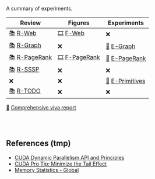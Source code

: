 A summary of experiments.

| Review                       | Figures                      | Experiments                      |
| ---------------------------- | ---------------------------- | -------------------------------- |
| [📚][r+web] [R-Web]           | [🎞️][f+web] [F-Web]           | ❌                                |
| [📚][r+graph] [R-Graph]       | ❌                            | [🧪][e+graph] [E-Graph]           |
| [📚][r+pagerank] [R-PageRank] | [🎞️][f+pagerank] [F-PageRank] | [🧪][e+pagerank] [E-PageRank]     |
| [📚][r+sssp] [R-SSSP]         | ❌                            | ❌                                |
| ❌                            | ❌                            | [🧪][e+primitives] [E-Primitives] |
| [📚][r+todo] [R-TODO]         | ❌                            | ❌                                |

[📃][r+viva] [Comprehensive viva report][R-Viva]

<br>
<br>


## References (tmp)

- [CUDA Dynamic Parallelism API and Principles](https://developer.nvidia.com/blog/cuda-dynamic-parallelism-api-principles/)
- [CUDA Pro Tip: Minimize the Tail Effect](https://developer.nvidia.com/blog/cuda-pro-tip-minimize-the-tail-effect/)
- [Memory Statistics - Global](https://docs.nvidia.com/gameworks/content/developertools/desktop/analysis/report/cudaexperiments/kernellevel/memorystatisticsglobal.htm)

[r+web]: https://docs.google.com/document/d/1SBhrb5nOYo505aaJ9ltKUl_q7X4iqKzy_zElSWdZVK0/edit?usp=sharing
[R-Web]: https://docs.google.com/document/d/e/2PACX-1vQd1mKttLwh6EN9QAnLW95VJP8j94KlXZfwCa-YaeYDrqjy4wFsdwFTqs2rCtcwJoGnFumc7KAkziUA/pub
[r+graph]: https://docs.google.com/document/d/1lu8cvmc1tPCEdh5RohZuroNzJOTXG9CIz7yDBd9GIFo/edit?usp=sharing
[R-Graph]: https://docs.google.com/document/d/e/2PACX-1vTprdbT9Wf0m6M3qUSRSDNSKzzu93HW-LsSEk93wz_ci9DjsfijByAvoWYvBGnBVktS97PEYcA9x0GJ/pub
[r+pagerank]: https://docs.google.com/document/d/1kPkzQ3w5eb6TZ3_PWQlsvoXRNTKSoBZ5XntFtSo1rkA/edit?usp=sharing
[R-PageRank]: https://docs.google.com/document/d/e/2PACX-1vT661cPTHP8aHtmnJ8lToNzkWOHiDpYPSN3KiaPL0PYNgupCv7J9neFgS_Us20keZYAJdtcJ7LhPbCf/pub
[r+sssp]: https://docs.google.com/document/d/1w_trwZT4sYwsHm9x8gg3rWY6rE5V-Y7aOiDRfS66skU/edit?usp=sharing
[R-SSSP]: https://docs.google.com/document/d/e/2PACX-1vSLZ-zgnBgF9IDJa1fb7eEN9MDdGNevh-YJ0dDminP9CEl5G_OBGZGdtsxy-pQc0nqNN9OmiVYwkDq-/pub
[r+todo]: https://docs.google.com/document/d/1iqxQbpdmPWi7s8R0o--HokKdfhdh8xqotkxlMEkiyV8/edit?usp=sharing
[R-TODO]: https://docs.google.com/document/d/e/2PACX-1vQ-PDUOBZvzy6Q69MZEQhzCYD7JiN3PwZxN_Y7SZOcy-3cpuzT8pbyaAKLYRmqdpUdUqnZSq6u2ixUZ/pub

[f+web]: https://photos.app.goo.gl/EihTuJBERncTuHAr5
[F-Web]: https://photos.app.goo.gl/EihTuJBERncTuHAr5
[f+pagerank]: https://photos.app.goo.gl/46xwQi1R1NLhqzkr7
[F-PageRank]: https://photos.app.goo.gl/46xwQi1R1NLhqzkr7

[e+graph]: https://docs.google.com/document/d/1me-HjvMbayIzyV1ukO6rMaq5PNNfVCGjtGcMwAiv2eA/edit?usp=sharing
[E-Graph]: https://docs.google.com/document/d/e/2PACX-1vSNFD8HytlVJuxgCaYTObNu_tvsLJGh8QbBo9qzrWvY9h7L8GtnYX2Vi-94W2ExOd7dbtM5GAMT0KZB/pub
[e+pagerank]: https://docs.google.com/document/d/1iTq3J0v9qIOW5cAq9pAz2eCPB5RbJsNxWU8ZikSWmts/edit?usp=sharing
[E-PageRank]: https://docs.google.com/document/d/e/2PACX-1vR942edaVSV4GKYvajBQRKhrZcxSrtHZKktonfOrgpqWRfZAUnOmsrBqUMCwCiEakMjjva9Cdeuucv4/pub
[e+primitives]: https://docs.google.com/document/d/1pgizQkD6gukcijkwoTno-Om5w1nlojXlw2sFPzeyz5A/edit?usp=sharing
[E-Primitives]: https://docs.google.com/document/d/e/2PACX-1vRp8WbI4SCjcmGw2Tq-omj-8WvFJ1USjL8dpIQUs8SAt0VEVRCenTBdZ5kUiOkTz0FJMLMmGWpKCgFO/pub

[r+viva]: https://docs.google.com/document/d/1wdnsdCMnwmkPjEbOuEjfe6ai263T5psugthGLxa592A/edit?usp=sharing
[R-Viva]: https://docs.google.com/document/d/e/2PACX-1vSVZ1HcBRklr9P34LO33khztRtxHjz4IRfuAa-nemhHI478dgoHnOBNgRzzMRZ9c7nUDMNXbAVO6IJr/pub
